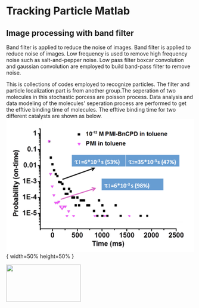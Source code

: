# Tracking Particle Matlab
## Image processing with band filter
Band filter is applied to reduce the noise of images. Band filter is applied to reduce noise of images. Low frequency is used to remove high frequency noise such as salt-and-pepper noise. Low pass filter boxcar convolution and gaussian convolution are employed to build band-pass filter to remove noise.


This is collections of codes employed to recognize particles. The filter and particle localization part is from another group.The seperation of two molecules in this stochastic porcess are poisson process. Data analysis and data modeling of the molecules' seperation process are performed to get the efftive binding time of molecules. The efftive binding time for two different catalysts are shown as below.
![alt text](poisson_process.png){ width=50% height=50% }
<div>
<img src="attachment:poisson_process.png" width="200" height="100"/>
</div>

